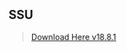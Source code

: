
## SSU

> [Download Here v18.8.1](https://dawn.amadeusweb.com/assets/cdn/downloads/FileSyncCompanion-v18.8.zip)
